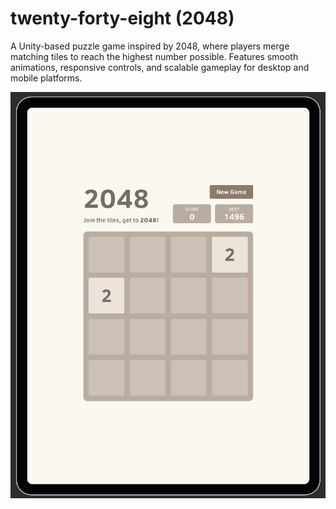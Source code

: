 # twenty-forty-eight (2048)
A Unity-based puzzle game inspired by 2048, where players merge matching tiles to reach the highest number possible. Features smooth animations, responsive controls, and scalable gameplay for desktop and mobile platforms.

![Alt text](/Screenshots/1.png)